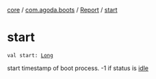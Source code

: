 [core](../../index.md) / [com.agoda.boots](../index.md) / [Report](index.md) / [start](./start.md)

# start

`val start: `[`Long`](https://kotlinlang.org/api/latest/jvm/stdlib/kotlin/-long/index.html)

start timestamp of boot process. -1 if status is [idle](../-status/-idle/index.md)


